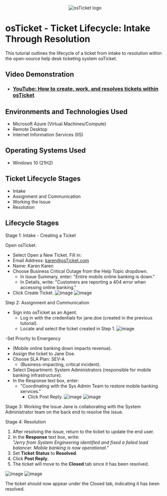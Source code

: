 <p align="center">
<img src="https://i.imgur.com/Clzj7Xs.png" alt="osTicket logo"/>
</p>

<h1>osTicket - Ticket Lifecycle: Intake Through Resolution</h1>
This tutorial outlines the lifecycle of a ticket from intake to resolution within the open-source help desk ticketing system osTicket.<br />


<h2>Video Demonstration</h2>

- ### [YouTube: How to create, work, and resolves tickets within osTicket](https://www.youtube.com)

<h2>Environments and Technologies Used</h2>

- Microsoft Azure (Virtual Machines/Compute)
- Remote Desktop
- Internet Information Services (IIS)

<h2>Operating Systems Used </h2>

- Windows 10</b> (21H2)

<h2>Ticket Lifecycle Stages</h2>

- Intake
- Assignment and Communication
- Working the Issue
- Resolution

<h2>Lifecycle Stages</h2>
Stage 1: Intake - Creating a Ticket

Open osTicket.
- Select Open a New Ticket.
Fill in:
- Email Address: karen@osTicket.com
- Name: Karen Karen
- Choose Business Critical Outage from the Help Topic dropdown.
   - In Issue Summary, enter: "Entire mobile online banking is down."
   - In Details, write: "Customers are reporting a 404 error when accessing online banking."
- Click Create Ticket.
![image](https://github.com/user-attachments/assets/8cb3ff9c-40f5-4dca-9434-768d839c8955)
![image](https://github.com/user-attachments/assets/16ad6a76-19d7-444a-8a8d-eb2ff25aa8f1)

Step 2: Assignment and Communication

- Sign into osTicket as an Agent.
  - Log in with the credentials for jane.doe (created in the previous tutorial).
  - Locate and select the ticket created in Step 1.
![image](https://github.com/user-attachments/assets/3ba178ca-65c1-4bb0-9825-50cb0b653093)

-Set Priority to Emergency 
  - (Mobile online banking down impacts revenue).
- Assign the ticket to Jane Doe.
- Choose SLA Plan: SEV-A
  - (Business-impacting, critical incident).
- Select Department: System Administrators (responsible for mobile banking infrastructure).
- In the Response text box, enter:
  - "Coordinating with the Sys Admin Team to restore mobile banking services."
    - Click Post Reply.
![image](https://github.com/user-attachments/assets/e99e4fec-af5d-47bb-9ae0-1cf6e9dc4789)
![image](https://github.com/user-attachments/assets/d8a42d90-ab5a-4d58-acae-373adc37e5c7)

Stage 3: Working the Issue
Jane is collaborating with the System Administrator team on the back end to resolve the issue.

Stage 4: Resolution
1. After resolving the issue, return to the ticket to update the end user.  
2. In the **Response** text box, write:  
   *"Jerry from System Engineering identified and fixed a failed load balancer. Mobile banking is now operational."*  
3. Set **Ticket Status** to **Resolved**.  
4. Click **Post Reply**.  
5. The ticket will move to the **Closed** tab since it has been resolved.

![image](https://github.com/user-attachments/assets/3fad8f1d-02bf-40f1-a898-94569edf7bb0)
![image](https://github.com/user-attachments/assets/5cf0769b-3437-4886-8f71-a28355c8cc26)

The ticket should now appear under the Closed tab, indicating it has been resolved.
